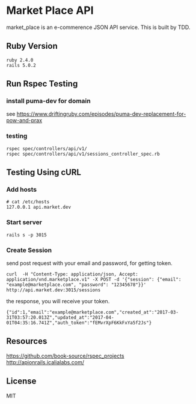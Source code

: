 # Market Place API

market_place is an e-commerence JSON API service.
This is built by TDD.

## Ruby Version
```
ruby 2.4.0
rails 5.0.2
```


## Run Rspec Testing
### install puma-dev for domain
see https://www.driftingruby.com/episodes/puma-dev-replacement-for-pow-and-prax

### testing

```
rspec spec/controllers/api/v1/
rspec spec/controllers/api/v1/sessions_controller_spec.rb

```


## Testing Using cURL
### Add hosts
```
# cat /etc/hosts
127.0.0.1 api.market.dev

```

### Start server
```
rails s -p 3015
```

### Create Session

send post request with your email and password, for getting token.
```
curl  -H "Content-Type: application/json, Accept: application/vnd.marketplace.v1" -X POST -d '{"session": {"email": "example@marketplace.com", "password": "12345678"}}' http://api.market.dev:3015/sessions

```
the response, you will receive your token.
```
{"id":1,"email":"example@marketplace.com","created_at":"2017-03-31T03:57:20.013Z","updated_at":"2017-04-01T04:35:16.741Z","auth_token":"fEMvrXpF6KkFxYa5f2Js"}
```


## Resources
https://github.com/book-source/rspec_projects
http://apionrails.icalialabs.com/


## License
MIT